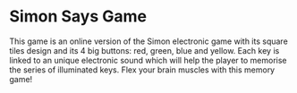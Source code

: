 # Simon Says Game

This game is an online version of the Simon electronic game with its square tiles design and its 4 big buttons: red, green, blue and yellow. Each key is linked to an unique electronic sound which will help the player to memorise the series of illuminated keys. Flex your brain muscles with this memory game!
